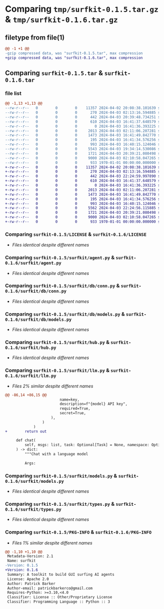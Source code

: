 # Comparing `tmp/surfkit-0.1.5.tar.gz` & `tmp/surfkit-0.1.6.tar.gz`

## filetype from file(1)

```diff
@@ -1 +1 @@
-gzip compressed data, was "surfkit-0.1.5.tar", max compression
+gzip compressed data, was "surfkit-0.1.6.tar", max compression
```

## Comparing `surfkit-0.1.5.tar` & `surfkit-0.1.6.tar`

### file list

```diff
@@ -1,13 +1,13 @@
--rw-r--r--   0        0        0    11357 2024-04-02 20:08:38.101639 surfkit-0.1.5/LICENSE
--rw-r--r--   0        0        0      270 2024-04-03 02:13:16.594885 surfkit-0.1.5/README.md
--rw-r--r--   0        0        0      442 2024-04-03 20:39:48.734251 surfkit-0.1.5/pyproject.toml
--rw-r--r--   0        0        0      610 2024-04-03 16:41:37.648579 surfkit-0.1.5/surfkit/agent.py
--rw-r--r--   0        0        0        0 2024-04-03 16:41:36.393225 surfkit-0.1.5/surfkit/cli.py
--rw-r--r--   0        0        0     2013 2024-04-03 02:11:06.207281 surfkit-0.1.5/surfkit/db/conn.py
--rw-r--r--   0        0        0     1473 2024-04-03 16:41:49.842770 surfkit-0.1.5/surfkit/db/models.py
--rw-r--r--   0        0        0      195 2024-04-03 16:41:34.576256 surfkit-0.1.5/surfkit/env.py
--rw-r--r--   0        0        0      993 2024-04-03 16:40:15.124046 surfkit-0.1.5/surfkit/hub.py
--rw-r--r--   0        0        0     5543 2024-04-03 19:34:14.530086 surfkit-0.1.5/surfkit/llm.py
--rw-r--r--   0        0        0     1721 2024-04-03 20:39:21.080498 surfkit-0.1.5/surfkit/models.py
--rw-r--r--   0        0        0     9000 2024-04-03 02:10:58.047265 surfkit-0.1.5/surfkit/types.py
--rw-r--r--   0        0        0      933 1970-01-01 00:00:00.000000 surfkit-0.1.5/PKG-INFO
+-rw-r--r--   0        0        0    11357 2024-04-02 20:08:38.101639 surfkit-0.1.6/LICENSE
+-rw-r--r--   0        0        0      270 2024-04-03 02:13:16.594885 surfkit-0.1.6/README.md
+-rw-r--r--   0        0        0      442 2024-04-03 22:24:59.997890 surfkit-0.1.6/pyproject.toml
+-rw-r--r--   0        0        0      610 2024-04-03 16:41:37.648579 surfkit-0.1.6/surfkit/agent.py
+-rw-r--r--   0        0        0        0 2024-04-03 16:41:36.393225 surfkit-0.1.6/surfkit/cli.py
+-rw-r--r--   0        0        0     2013 2024-04-03 02:11:06.207281 surfkit-0.1.6/surfkit/db/conn.py
+-rw-r--r--   0        0        0     1473 2024-04-03 16:41:49.842770 surfkit-0.1.6/surfkit/db/models.py
+-rw-r--r--   0        0        0      195 2024-04-03 16:41:34.576256 surfkit-0.1.6/surfkit/env.py
+-rw-r--r--   0        0        0      993 2024-04-03 16:40:15.124046 surfkit-0.1.6/surfkit/hub.py
+-rw-r--r--   0        0        0     5562 2024-04-03 22:24:56.115885 surfkit-0.1.6/surfkit/llm.py
+-rw-r--r--   0        0        0     1721 2024-04-03 20:39:21.080498 surfkit-0.1.6/surfkit/models.py
+-rw-r--r--   0        0        0     9000 2024-04-03 02:10:58.047265 surfkit-0.1.6/surfkit/types.py
+-rw-r--r--   0        0        0      933 1970-01-01 00:00:00.000000 surfkit-0.1.6/PKG-INFO
```

### Comparing `surfkit-0.1.5/LICENSE` & `surfkit-0.1.6/LICENSE`

 * *Files identical despite different names*

### Comparing `surfkit-0.1.5/surfkit/agent.py` & `surfkit-0.1.6/surfkit/agent.py`

 * *Files identical despite different names*

### Comparing `surfkit-0.1.5/surfkit/db/conn.py` & `surfkit-0.1.6/surfkit/db/conn.py`

 * *Files identical despite different names*

### Comparing `surfkit-0.1.5/surfkit/db/models.py` & `surfkit-0.1.6/surfkit/db/models.py`

 * *Files identical despite different names*

### Comparing `surfkit-0.1.5/surfkit/hub.py` & `surfkit-0.1.6/surfkit/hub.py`

 * *Files identical despite different names*

### Comparing `surfkit-0.1.5/surfkit/llm.py` & `surfkit-0.1.6/surfkit/llm.py`

 * *Files 2% similar despite different names*

```diff
@@ -86,14 +86,15 @@
                         name=key,
                         description=f"{model} API key",
                         required=True,
                         secret=True,
                     ),
                 )
             )
+        return out
 
     def chat(
         self, msgs: list, task: Optional[Task] = None, namespace: Optional[str] = None
     ) -> dict:
         """Chat with a language model
 
         Args:
```

### Comparing `surfkit-0.1.5/surfkit/models.py` & `surfkit-0.1.6/surfkit/models.py`

 * *Files identical despite different names*

### Comparing `surfkit-0.1.5/surfkit/types.py` & `surfkit-0.1.6/surfkit/types.py`

 * *Files identical despite different names*

### Comparing `surfkit-0.1.5/PKG-INFO` & `surfkit-0.1.6/PKG-INFO`

 * *Files 1% similar despite different names*

```diff
@@ -1,10 +1,10 @@
 Metadata-Version: 2.1
 Name: surfkit
-Version: 0.1.5
+Version: 0.1.6
 Summary: A toolkit to build GUI surfing AI agents
 License: Apache 2.0
 Author: Patrick Barker
 Author-email: patrickbarkerco@gmail.com
 Requires-Python: >=3.10,<4.0
 Classifier: License :: Other/Proprietary License
 Classifier: Programming Language :: Python :: 3
```

